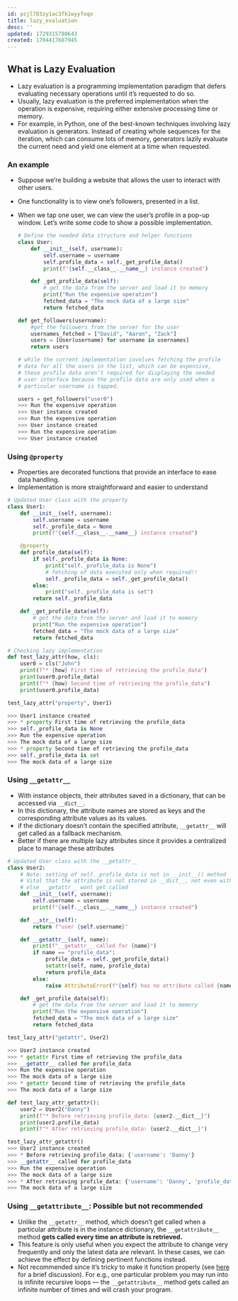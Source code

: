 ```yaml
---
id: pzjl783zy1ac3fk1wyyfoqx
title: lazy_evaluation
desc: ''
updated: 1729315780643
created: 1704417687945
---
```


## What is Lazy Evaluation

- Lazy evaluation is a programming implementation paradigm that defers evaluating necessary operations until it’s requested to do so.
- Usually, lazy evaluation is the preferred implementation when the operation is expensive, requiring either extensive processing time or memory.
- For example, in Python, one of the best-known techniques involving lazy evaluation is generators. Instead of creating whole sequences for the iteration, which can consume lots of memory, generators lazily evaluate the current need and yield one element at a time when requested.

### An example

- Suppose we’re building a website that allows the user to interact with other users.
- One functionality is to view one’s followers, presented in a list.
- When we tap one user, we can view the user’s profile in a pop-up window. Let’s write some code to show a possible implementation.

    ```py
    # Define the needed data structure and helper functions
    class User:
        def __init__(self, username):
            self.username = username
            self.profile_data = self._get_profile_data()
            print(f"{self.__class__.__name__} instance created")

        def _get_profile_data(self):
            # get the data from the server and load it to memory
            print("Run the expensive operation")
            fetched_data = "The mock data of a large size"
            return fetched_data

    def get_followers(username):
        #get the followers from the server for the user
        usernames_fetched = ["David", "Aaron", "Zack"]
        users = [User(username) for username in usernames]
        return users

    # while the current implementation involves fetching the profile
    # data for all the users in the list, which can be expensive,
    # these profile data aren’t required for displaying the needed
    # user interface because the profile data are only used when a
    # particular username is tapped.

    users = get_followers("user0")
    >>> Run the expensive operation
    >>> User instance created
    >>> Run the expensive operation
    >>> User instance created
    >>> Run the expensive operation
    >>> User instance created
    ```

### Using `@property`

- Properties are decorated functions that provide an interface to ease data handling.
- Implementation is more straightforward and easier to understand

```py
# Updated User class with the property
class User1:
    def __init__(self, username):
        self.username = username
        self._profile_data = None
        print(f"{self.__class__.__name__} instance created")

    @property
    def profile_data(self):
        if self._profile_data is None:
            print("self._profile_data is None")
            # fetching of data executed only when required!!
            self._profile_data = self._get_profile_data()
        else:
            print("self._profile_data is set")
        return self._profile_data

    def _get_profile_data(self):
        # get the data from the server and load it to memory
        print("Run the expensive operation")
        fetched_data = "The mock data of a large size"
        return fetched_data

# Checking lazy implementation
def test_lazy_attr(how, cls):
    user0 = cls("John")
    print(f"* {how} First time of retrieving the profile_data")
    print(user0.profile_data)
    print(f"* {how} Second time of retrieving the profile_data")
    print(user0.profile_data)

test_lazy_attr("property", User1)

>>> User1 instance created
>>> * property First time of retrieving the profile_data
>>> self._profile_data is None
>>> Run the expensive operation
>>> The mock data of a large size
>>> * property Second time of retrieving the profile_data
>>> self._profile_data is set
>>> The mock data of a large size
```

### Using `__getattr__`

- With instance objects, their attributes saved in a dictionary, that can be accessed via `__dict__`.
- In this dictionary, the attribute names are stored as keys and the corresponding attribute values as its values.
- if the dictionary doesn’t contain the specified attribute, `__getattr__` will get called as a fallback mechanism.
- Better if there are multiple lazy attributes since it provides a centralized place to manage these attributes

```py
# Updated User class with the __getattr__
class User2:
    # Note: setting of self._profile_data is not in __init__() method
    # Vital that the attribute is not stored in __dict__, not even with value of nONE
    # else __getattr__ wont get called
    def __init__(self, username):
        self.username = username
        print(f"{self.__class__.__name__} instance created")

    def __str__(self):
        return f"user {self.username}"

    def __getattr__(self, name):
        print(f"__getattr__ called for {name}")
        if name == "profile_data":
            profile_data = self._get_profile_data()
            setattr(self, name, profile_data)
            return profile_data
        else:
            raise AttributeError(f"{self} has no attribute called {name}.")

    def _get_profile_data(self):
        # get the data from the server and load it to memory
        print("Run the expensive operation")
        fetched_data = "The mock data of a large size"
        return fetched_data

test_lazy_attr("getattr", User2)

>>> User2 instance created
>>> * getattr First time of retrieving the profile_data
>>> __getattr__ called for profile_data
>>> Run the expensive operation
>>> The mock data of a large size
>>> * getattr Second time of retrieving the profile_data
>>> The mock data of a large size

def test_lazy_attr_getattr():
    user2 = User2("Danny")
    print(f"* Before retrieving profile_data: {user2.__dict__}")
    print(user2.profile_data)
    print(f"* After retrieving profile_data: {user2.__dict__}")

test_lazy_attr_getattr()
>>> User2 instance created
>>> * Before retrieving profile_data: {'username': 'Danny'}
>>> __getattr__ called for profile_data
>>> Run the expensive operation
>>> The mock data of a large size
>>> * After retrieving profile_data: {'username': 'Danny', 'profile_data': 'The mock data of a large size'}
>>> The mock data of a large size

```

### Using `__getattribute__`: Possible but not recommended

- Unlike the `__getattr__` method, which doesn’t get called when a particular attribute is in the instance dictionary, the `__getattribute__` method **gets called every time an attribute is retrieved.**
- This feature is only useful when you expect the attribute to change very frequently and only the latest data are relevant. In these cases, we can achieve the effect by defining pertinent functions instead.
- Not recommended since it’s tricky to make it function properly (see [here](https://stackoverflow.com/questions/3278077/difference-between-getattr-and-getattribute) for a brief discussion). For e.g., one particular problem you may run into is infinite recursive loops — the `__getattribute__` method gets called an infinite number of times and will crash your program.
